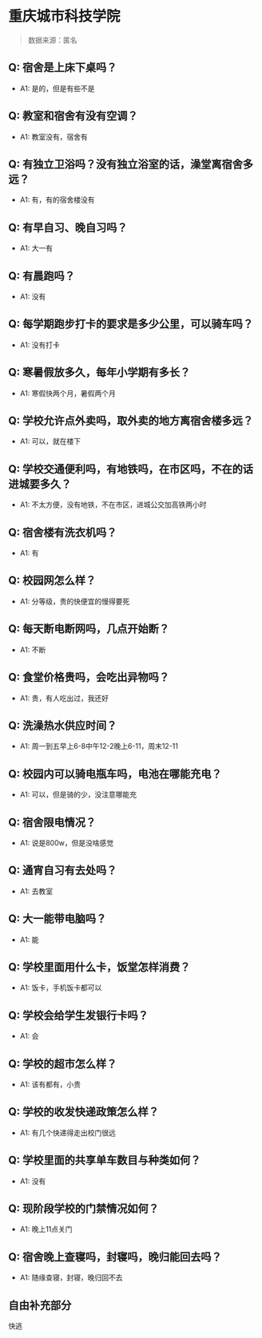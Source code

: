 # 重庆城市科技学院

> 数据来源：匿名

## Q: 宿舍是上床下桌吗？

- A1: 是的，但是有些不是

## Q: 教室和宿舍有没有空调？

- A1: 教室没有，宿舍有

## Q: 有独立卫浴吗？没有独立浴室的话，澡堂离宿舍多远？

- A1: 有，有的宿舍楼没有

## Q: 有早自习、晚自习吗？

- A1: 大一有

## Q: 有晨跑吗？

- A1: 没有

## Q: 每学期跑步打卡的要求是多少公里，可以骑车吗？

- A1: 没有打卡

## Q: 寒暑假放多久，每年小学期有多长？

- A1: 寒假快两个月，暑假两个月

## Q: 学校允许点外卖吗，取外卖的地方离宿舍楼多远？

- A1: 可以，就在楼下

## Q: 学校交通便利吗，有地铁吗，在市区吗，不在的话进城要多久？

- A1: 不太方便，没有地铁，不在市区，进城公交加高铁两小时

## Q: 宿舍楼有洗衣机吗？

- A1: 有

## Q: 校园网怎么样？

- A1: 分等级，贵的快便宜的慢得要死

## Q: 每天断电断网吗，几点开始断？

- A1: 不断

## Q: 食堂价格贵吗，会吃出异物吗？

- A1: 贵，有人吃出过，我还好

## Q: 洗澡热水供应时间？

- A1: 周一到五早上6-8中午12-2晚上6-11，周末12-11

## Q: 校园内可以骑电瓶车吗，电池在哪能充电？

- A1: 可以，但是骑的少，没注意哪能充

## Q: 宿舍限电情况？

- A1: 说是800w，但是没啥感觉

## Q: 通宵自习有去处吗？

- A1: 去教室

## Q: 大一能带电脑吗？

- A1: 能

## Q: 学校里面用什么卡，饭堂怎样消费？

- A1: 饭卡，手机饭卡都可以

## Q: 学校会给学生发银行卡吗？

- A1: 会

## Q: 学校的超市怎么样？

- A1: 该有都有，小贵

## Q: 学校的收发快递政策怎么样？

- A1: 有几个快递得走出校门很远

## Q: 学校里面的共享单车数目与种类如何？

- A1: 没有

## Q: 现阶段学校的门禁情况如何？

- A1: 晚上11点关门

## Q: 宿舍晚上查寝吗，封寝吗，晚归能回去吗？

- A1: 随缘查寝，封寝，晚归回不去

## 自由补充部分

快逃